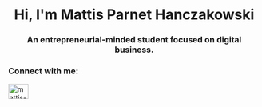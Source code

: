 <h1 align="center">Hi, I'm Mattis Parnet Hanczakowski</h1>
<h3 align="center">An entrepreneurial-minded student focused on digital business.</h3>

<h3 align="left">Connect with me:</h3>
<p align="left">
<a href="https://www.linkedin.com/in/mattis-parnet-hanczakowski-46a1ba362/" target="blank"><img align="center" src="https://raw.githubusercontent.com/rahuldkjain/github-profile-readme-generator/master/src/images/icons/Social/linked-in-alt.svg" alt="mattis-parnet-hanczakowski" height="30" width="40" /></a>
</p>
